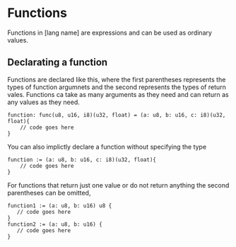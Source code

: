 # Functions

Functions in [lang name] are expressions and can be used as ordinary values.

## Declarating a function
Functions are declared like this, where the first parentheses represents the types of function argumnets and the second represents the types of return vales. Functions ca take as many arguments as they need and can return as any values as they need.
```
function: func(u8, u16, i8)(u32, float) = (a: u8, b: u16, c: i8)(u32, float){
    // code goes here
}
```
You can also implictly declare a function without specifying the type
```
function := (a: u8, b: u16, c: i8)(u32, float){
    // code goes here
}
```

For functions that return just one value or do not return anything the second parentheses can be omitted,
```
function1 := (a: u8, b: u16) u8 {
   // code goes here 
}
function2 := (a: u8, b: u16) {
   // code goes here 
}
```